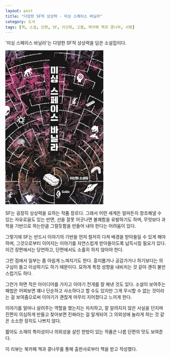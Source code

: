 ```yaml
---
layout: post
title: "다양한 SF적 상상력 - 미싱 스페이스 바닐라"
category: 도서
tags: [책, 소설, 단편, SF, 이산화, 고블, 북카페 책과 콩나무, 서평]
---
```


'미싱 스페이스 바닐라'는
다양한 SF적 상상력을 담은 소설집이다.

![표지](/images/book/missing-space-vanilla-book.jpg)

SF는 굉장히 상상력을 요하는 작품 장르다.
그래서 어떤 세계든 얼마든지 창조해낼 수 있는 자유로움도 있는 반면,
선을 잘못 어긋나면 불쾌함을 유발하기도 하며,
무엇보다 과학을 기반으로 하는만큼 그럴듯함을 만들어 내야 한다는 어려움이 있다.

그렇기에 SF는 반드시 이야기의 기반을 먼저 철저히 다져 배경을 받아들일 수 있게 해야하며,
그것으로부터 이어지는 이야기를 자연스럽게 받아들이도록 납득시킬 필요가 있다.
이건 장편에서는 당연하고, 단편에서도 소홀히 하지 않아야 한다.

그런 점에서 일부는 좀 아쉽게 느껴지기도 한다.
흥미롭거나 공감가거나 하기보다는 의구심이 들고 이상하기도 하기 때문이다.
묘하게 특정 성향을 내비치는 것 같아 괜히 불만스럽기도 하다.

그런가 하면 작은 아이디어를 가지고 이야기 전개를 잘 해낸 것도 있다.
소설이 보여주는 해법은 어찌보면 꽤나 단순하고 사소하다고 할 수도 있지만
그게 무시할 수 없는 것이라는 걸 보여줌으로써
이야기가 괜찮게 마무리 지어졌다고 느끼게 한다.

이야기를 얼마나 살려주는 역할을 했는지는 차치하고,
잘 알려지지 않은 사실을 던지며 진짠지 의심하게 만들고
찾아보면 진짜라는 걸 알게되어 그 의외성에 놀라게 하는 것 같은
소소한 장치도 나쁘지 않다.

짧아도 소재의 특이성이나 의외성을 살린 한방이 있는 작품은
나름 단편의 맛도 보여준다.



<div class="im im-info">
이 리뷰는 북카페 책과 콩나무를 통해 출판사로부터 책을 받고 작성했다.
</div>
